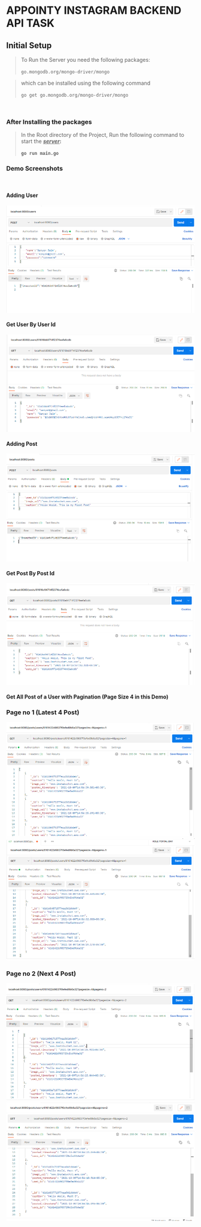 # APPOINTY INSTAGRAM BACKEND API TASK

## Initial Setup

> To Run the Server you need the following packages:
>
> `go.mongodb.org/mongo-driver/mongo`

> which can be installed using the following command
>
> `go get go.mongodb.org/mongo-driver/mongo`

<br/>

### After Installing the packages

>
> In the Root directory of the Project, Run the following command to start the <u><b><i>server</i><b></u>:
>
> `go run main.go`

### Demo Screenshots

<br/>

#### Adding User

![Add User](./demoImages/addUser.png?raw=true "Add User")

#### Get User By User Id

![Get User](./demoImages/getUser.png?raw=true "Get User")

#### Adding Post

![Add Post](./demoImages/addPost.png?raw=true "Add Post")

#### Get Post By Post Id

![Get Post](./demoImages/getPost.png?raw=true "Get Post")

#### Get All Post of a User with Pagination (Page Size 4 in this Demo)

### Page no 1 (Latest 4 Post) 
![Get All Post](./demoImages/getAllPost1.png?raw=true "Get All Post")
![Get All Post](./demoImages/getAllPost2.png?raw=true "Get All Post")

### Page no 2 (Next 4 Post)
![Get All Post](./demoImages/getAllPost3.png?raw=true "Get All Post")
![Get All Post](./demoImages/getAllPost4.png?raw=true "Get All Post")








